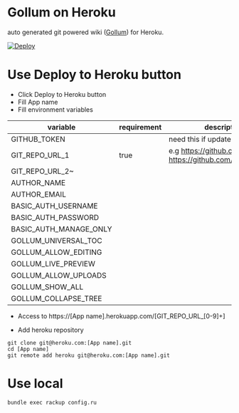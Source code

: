 # Gollum on Heroku
auto generated git powered wiki ([Gollum](https://github.com/gollum/gollum)) for Heroku.

[![Deploy](https://www.herokucdn.com/deploy/button.png)](https://heroku.com/deploy)

# Use Deploy to Heroku button

* Click Deploy to Heroku button
* Fill App name
* Fill environment variables

| variable | requirement | description | 
| -------- | ----------- | ----------- |
| GITHUB_TOKEN |  | need this if update from heroku |
| GIT_REPO_URL_1 | true | e.g https://github.com/naoa/test https://github.com/naoa/test.wiki|
| GIT_REPO_URL_2~  |  |  |
| AUTHOR_NAME |  |  |
| AUTHOR_EMAIL |  |  |
| BASIC_AUTH_USERNAME |  |  |
| BASIC_AUTH_PASSWORD |  |  |
| BASIC_AUTH_MANAGE_ONLY |  |  |
| GOLLUM_UNIVERSAL_TOC |  |  |
| GOLLUM_ALLOW_EDITING |  |  |
| GOLLUM_LIVE_PREVIEW |  |  |
| GOLLUM_ALLOW_UPLOADS |  |  |
| GOLLUM_SHOW_ALL |  |  |
| GOLLUM_COLLAPSE_TREE |  |  |

* Access to https://[App name].herokuapp.com/[GIT_REPO_URL_[0-9]+]

* Add heroku repository

```
git clone git@heroku.com:[App name].git
cd [App name]
git remote add heroku git@heroku.com:[App name].git
```

# Use local

```
bundle exec rackup config.ru
```
